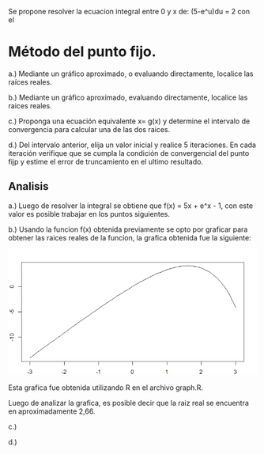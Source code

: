 Se propone resolver la ecuacion integral entre 0 y x de: (5-e^u)du = 2 con el
# Método del punto fijo.

a.) Mediante un gráfico aproximado, o evaluando directamente, localice las raíces
reales.

b.) Mediante un gráfico aproximado, evaluando directamente, localice las raices 
reales.

c.) Proponga una ecuación equivalente x= g(x) y determine el intervalo de
convergencia para calcular una de las dos raices.

d.) Del intervalo anterior, elija un valor inicial y realice 5 iteraciones. En
cada iteración verifique que se cumpla la condición de convergencial del punto fijp
y estime el error de truncamiento en el ultimo resultado.

## Analisis 


a.) Luego de resolver la integral se obtiene que f(x) = 5x + e^x - 1, con este 
valor es posible trabajar en los puntos siguientes.

b.) Usando la funcion f(x) obtenida previamente se opto por graficar para 
obtener las raices reales de la funcion, la grafica obtenida fue la siguiente:

![d_t](d_t.png)

Esta grafica fue obtenida utilizando R en el archivo graph.R.

Luego de analizar la grafica, es posible decir que la raiz real se encuentra en
aproximadamente 2,66.

c.) 

d.) 
